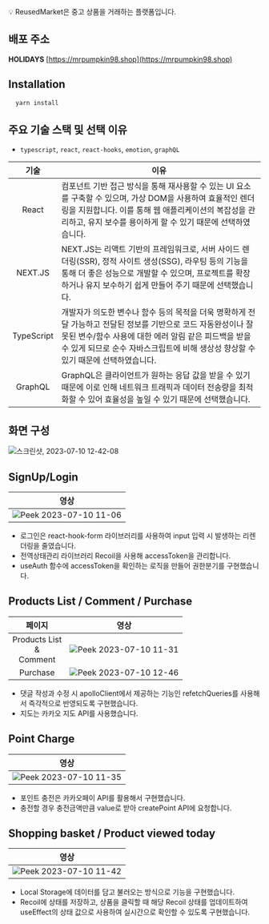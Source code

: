 💡 ReusedMarket은 중고 상품을 거래하는 플랫폼입니다.

## 배포 주소

**HOLIDAYS** [https://mrpumpkin98.shop](https://mrpumpkin98.shop)

## Installation

```bash
  yarn install
```

## 주요 기술 스택 및 선택 이유
- `typescript`, `react`, `react-hooks`, `emotion`, `graphQL`
  
|        기술        | 이유                                                                                                                                           |
| :------------------: | ---------------------------------------------------------------------------------------------------------------------------------------------- |
|      React      | 컴포넌트 기반 접근 방식을 통해 재사용할 수 있는 UI 요소를 구축할 수 있으며, 가상 DOM을 사용하여 효율적인 렌더링을 지원합니다. 이를 통해 웹 애플리케이션의 복잡성을 관리하고, 유지 보수를 용이하게 할 수 있기 때문에 선택하였습니다.|
|  NEXT.JS  | NEXT.JS는 리액트 기반의 프레임워크로, 서버 사이드 렌더링(SSR), 정적 사이트 생성(SSG), 라우팅 등의 기능을 통해 더 좋은 성능으로 개발할 수 있으며, 프로젝트를 확장하거나 유지 보수하기 쉽게 만들어 주기 때문에 선택했습니다. | 
|  TypeScript  | 개발자가 의도한 변수나 함수 등의 목적을 더욱 명확하게 전달 가능하고 전달된 정보를 기반으로 코드 자동완성이나 잘못된 변수/함수 사용에 대한 에러 알림 같은 피드백을 받을 수 있게 되므로 순수 자바스크립트에 비해 생상성 향상할 수 있기 때문에 선택하였습니다. |  
|  GraphQL  | GraphQL은 클라이언트가 원하는 응답 값을 받을 수 있기 때문에 이로 인해 네트워크 트래픽과 데이터 전송량을 최적화할 수 있어 효율성을 높일 수 있기 때문에 선택했습니다.  | 

## 화면 구성

![스크린샷, 2023-07-10 12-42-08](https://github.com/mrpumpkin98/Reused_client/assets/114569429/756084a3-e6a8-493b-ad1f-99e1f8a2cc0b)


## SignUp/Login

| 영상                                                                                                                                           |
| ---------------------------------------------------------------------------------------------------------------------------------------------- |
| ![Peek 2023-07-10 11-06](https://github.com/MadHeo/secondHandMarket/assets/114569429/e69ccc9f-bbe9-434e-b358-6e2d5b8cf53b)                      |

- 로그인은 react-hook-form 라이브러리를 사용하여 input 입력 시 발생하는 리렌더링을 줄였습니다.
- 전역상태관리 라이브러리 Recoil을 사용해 accessToken을 관리합니다.
- useAuth 함수에 accessToken을 확인하는 로직을 만들어 권한분기를 구현했습니다.

## Products List / Comment / Purchase

|        페이지          | 영상                                                                                                                                         |
| :------------------:  | ------------------------------------------------------------------------------------------------------------------------------------------- |
| Products List<br/>&<br/>Comment | ![Peek 2023-07-10 11-31](https://github.com/MadHeo/secondHandMarket/assets/114569429/bb3ac8f5-7668-459b-a1a7-ad64db96b570) |
| Purchase | ![Peek 2023-07-10 12-46](https://github.com/MadHeo/secondHandMarket/assets/114569429/eb786a71-4a0d-40bb-afdf-d80326a2f2a7) | 

- 댓글 작성과 수정 시 apolloClient에서 제공하는 기능인 refetchQueries를 사용해서 즉각적으로 반영되도록 구현했습니다.
- 지도는 카카오 지도 API를 사용했습니다.

## Point Charge

| 영상                                                                                                                                           |
| ---------------------------------------------------------------------------------------------------------------------------------------------- |
| ![Peek 2023-07-10 11-35](https://github.com/MadHeo/secondHandMarket/assets/114569429/449e3ab7-6bcb-4095-9e79-7ae218b00fb5) |

- 포인트 충전은 카카오페이 API를 활용해서 구현했습니다.
- 충전할 경우 충전금액만큼 value로 받아 createPoint API에 요청합니다.

## Shopping basket / Product viewed today

| 영상                                                                                                                                           |
| ---------------------------------------------------------------------------------------------------------------------------------------------- |
| ![Peek 2023-07-10 11-42](https://github.com/MadHeo/secondHandMarket/assets/114569429/f9344e8e-64fc-465c-80c1-fd04171b21d9) |

- Local Storage에 데이터를 담고 불러오는 방식으로 기능을 구현했습니다.
- Recoil에 상태를 저장하고, 상품을 클릭할 때 해당 Recoil 상태를 업데이트하여 useEffect의 상태 값으로 사용하여 실시간으로 확인할 수 있도록 구현했습니다.


